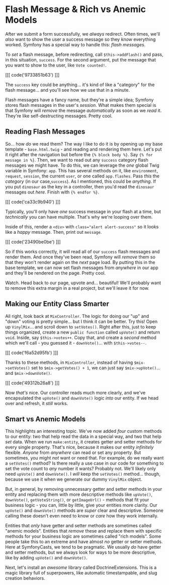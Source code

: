# Flash Message & Rich vs Anemic Models

After we submit a form successfully, we *always* redirect. Often times, we'll *also*
want to show the user a success message so they *know* everything worked. Symfony
has a special way to handle this: *flash messages*.

To *set* a flash message, before redirecting, call `$this->addFlash()` and pass,
in this situation, `success`. For the second argument, put the message that you
want to show to the user, like `Vote counted!`.

[[[ code('9733851b63') ]]]

The `success` key could be anything... it's kind of like a "category" for the flash
message... and you'll see how we use that in a minute.

Flash messages have a fancy name, but they're a simple idea; Symfony stores flash
messages in the user's *session*. What makes them special is that Symfony will
*remove* the message *automatically* as soon as we *read* it. They're like
self-destructing messages. Pretty cool.

## Reading Flash Messages

So... how *do* we read them? The way I like to do it is by opening up my base template -
`base.html.twig` - and reading and rendering them here. Let's put it right after
the navigation but before the `{% block body %}`. Say `{% for message in %}`. Then,
we want to read out any `success` category flash messages we might have. To do this,
we can leverage the *one* global Twig variable in Symfony: `app`. This has several
methods on it, like `environment`, `request`, `session`, the current `user`, or
one called `app.flashes`. Pass *this* the *category* (in our case,`success`). As
I mentioned, this could be *anything*. If you put `dinosaur` as the key in a controller,
then you'd read the `dinosaur` messages out *here*. Finish with `{% endfor %}`.

[[[ code('ca33c9b940') ]]]

Typically, you'll only have *one* success message in your flash at a time, but
*technically* you can have multiple. That's why we're looping over them.

Inside of this, render a `<div>` with `class="alert alert-success"` so it looks
like a *happy* message. Then, print out `message`.

[[[ code('23490be0be') ]]]

So if this works correctly, it will read all of our `success` flash messages and
render them. And once they've been read, Symfony will *remove* them so that they
won't render again on the *next* page load. By putting this in the base template,
we can now set flash messages from *anywhere* in our app and they'll be rendered
on the page. Pretty cool.

Watch. Head back to our page, upvote and... beautiful! We'll probably want to
remove this extra margin in a real project, but we'll leave it for now.

## Making our Entity Class Smarter

All right, look back at `MixController`. The logic for doing our "up" and "down"
voting is pretty simple... but I think it can be better. Try this! Open up
`VinylMix`... and scroll down to `setVotes()`. Right after this, just to keep
things organized, create a new `public function` called `upVote()` and return `void`.
Inside, say `$this->votes++`. Copy that, and create a *second* method which we'll
call - you guessed it - `downVote()`... with `$this->votes--`.

[[[ code('f6a52d95fb') ]]]

Thanks to these methods, in `MixController`, instead of having `$mix->setVotes()`
set to `$mix->getVotes() + 1`, we can just say `$mix->upVote()`... and `$mix->downVote()`.

[[[ code('49312b26a8') ]]]

Now *that's* nice. Our controller reads much more clearly, and we've encapsulated
the `upVote()` and `downVote()` logic *into* our entity. If we head over and refresh,
it *still* works.

## Smart vs Anemic Models

This highlights an interesting topic. We've now added *four* custom methods
to our entity: two that help read the data in a special way, and two that help *set*
data. When we run `make:entity`, it creates getter and setter methods for every
single property. That's nice, because it makes our entity *infinitely* flexible.
*Anyone* from *anywhere* can read or set any property. But sometimes, you might *not*
want or need that. For example, do we really want a `setVotes()` method? Is there
really a use case in our code for something to set the vote count to *any* number
it wants? Probably not. We'll likely only need `upVote()` and `downVote()`. I *will*
keep the `setVotes()` method... though, because we use it when we generate
our dummy `VinylMix` object.

But, in general, by removing unnecessary getter and setter methods in your entity
and replacing them with more descriptive methods like `upVote()`, `downVote()`,
`getVoteString()`, or `getImageUrl()` - methods that fit your business logic - you
can, little by little, give your entities more clarity. Our `upVote()` and
`downVote()` methods are *super* clear and descriptive. Someone calling these doesn't
even need to know or *care* how they work internally.

Entities that *only* have getter and setter methods are sometimes called "anemic
models". Entities that *remove* these and replace them with specific methods for your
business logic are sometimes called "rich models". Some people take this to an
extreme and have almost *no* getter or setter methods. Here at SymfonyCasts, we tend
to be pragmatic. We usually *do* have getter and setter methods, but we always
look for ways to be more descriptive, like by adding `upVote()` and `downVote()`.

Next, let's install an *awesome* library called DoctrineExtensions. This is a magic
library full of superpowers, like automatic timestampable, and slug creation
behaviors.
